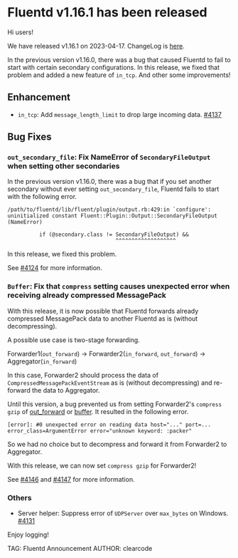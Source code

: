 # Fluentd v1.16.1 has been released

Hi users!

We have released v1.16.1 on 2023-04-17. ChangeLog is [here](https://github.com/fluent/fluentd/blob/master/CHANGELOG.md#release-v1161---20230417).

In the previous version v1.16.0, there was a bug that caused Fluentd to fail to start with certain secondary configurations.
In this release, we fixed that problem and added a new feature of `in_tcp`.
And other some improvements!

## Enhancement

* `in_tcp`: Add `message_length_limit` to drop large incoming data. [#4137](https://github.com/fluent/fluentd/pull/4137)

## Bug Fixes

### `out_secondary_file`: Fix NameError of `SecondaryFileOutput` when setting other secondaries

In the previous version v1.16.0, there was a bug that if you set another secondary without ever setting `out_secondary_file`, Fluentd fails to start with the following error.

```
/path/to/fluentd/lib/fluent/plugin/output.rb:429:in `configure': uninitialized constant Fluent::Plugin::Output::SecondaryFileOutput (NameError)

          if (@secondary.class != SecondaryFileOutput) &&
                                  ^^^^^^^^^^^^^^^^^^^
```

In this release, we fixed this problem.

See [#4124](https://github.com/fluent/fluentd/pull/4124) for more information.

### `Buffer`: Fix that `compress` setting causes unexpected error when receiving already compressed MessagePack

With this release, it is now possible that Fluentd forwards already compressed MessagePack data to another Fluentd as is (without decompressing).

A possible use case is two-stage forwarding.

Forwarder1(`out_forward`) -> Forwarder2(`in_forward`, `out_forward`) -> Aggregator(`in_forward`)

In this case, Forwarder2 should process the data of `CompressedMessagePackEventStream` as is (without decompressing) and re-forward the data to Aggregator.

Until this version, a bug prevented us from setting Forwarder2's `compress gzip` of [out_forward](https://docs.fluentd.org/output/forward#how-to-enable-gzip-compression) or [buffer](https://docs.fluentd.org/configuration/buffer-section#buffering-parameters).
It resulted in the following error.

```
[error]: #0 unexpected error on reading data host="..." port=... error_class=ArgumentError error="unknown keyword: :packer"
```

So we had no choice but to decompress and forward it from Forwarder2 to Aggregator.

With this release, we can now set `compress gzip` for Forwarder2!

See [#4146](https://github.com/fluent/fluentd/issues/4146) and [#4147](https://github.com/fluent/fluentd/pull/4147) for more information.

### Others

* Server helper: Suppress error of `UDPServer` over `max_bytes` on Windows. [#4131](https://github.com/fluent/fluentd/pull/4131)

Enjoy logging!

TAG: Fluentd Announcement
AUTHOR: clearcode
